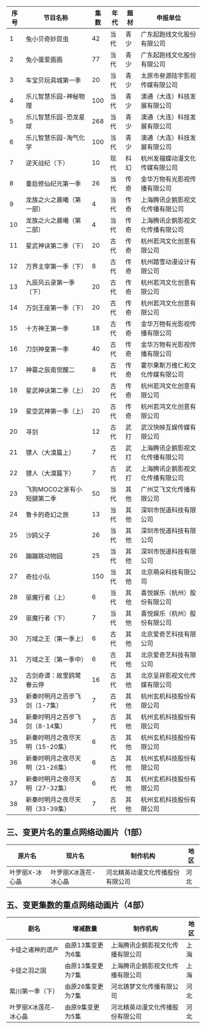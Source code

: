  序号 | 节目名称 | 集数 | 年代 | 题材 | 申报单位 
---|---|---|---|---|---
 1 | 兔小贝奇妙昆虫 | 42 | 当代 | 青少 | 广东起跑线文化股份有限公司 
 2 | 兔小蛋爱画画 | 77 | 当代 | 青少 | 广东起跑线文化股份有限公司 
 3 | 车宝贝玩具城第一季 | 20 | 当代 | 青少 | 太原市叁源陆宇影视传媒有限公司 
 4 | 乐儿智慧乐园-神秘物理 | 100 | 当代 | 青少 | 澳通（大连）科技发展有限公司 
 5 | 乐儿智慧乐园-恐龙星球 | 268 | 当代 | 青少 | 澳通（大连）科技发展有限公司 
 6 | 乐儿智慧乐园-淘气化学 | 100 | 当代 | 青少 | 澳通（大连）科技发展有限公司 
 7 | 逆天战纪（下） | 10 | 现代 | 科幻 | 杭州发福蝶动漫文化传媒有限公司 
 8 | 重启修仙纪元第一季 | 26 | 当代 | 传奇 | 金华万物有光影视传播有限公司 
 9 | 龙族之火之晨曦（第一部） | 4 | 当代 | 传奇 | 上海腾讯企鹅影视文化传播有限公司 
 10 | 龙族之火之晨曦（第二部） | 4 | 当代 | 传奇 | 上海腾讯企鹅影视文化传播有限公司 
 11 | 星武神诀第二季（下） | 20 | 古代 | 传奇 | 杭州若鸿文化创意有限公司 
 12 | 万界主宰第一季（下） | 8 | 古代 | 传奇 | 杭州踏雪动漫设计有限公司 
 13 | 九辰风云录第一季（下） | 20 | 古代 | 传奇 | 杭州若鸿文化创意有限公司 
 14 | 万剑王座第一季（下） | 20 | 古代 | 传奇 | 杭州若鸿文化创意有限公司 
 15 | 十方神王第一季 | 18 | 古代 | 传奇 | 金华万物有光影视传播有限公司 
 16 | 刀剑神皇第一季 | 40 | 古代 | 传奇 | 金华万物有光影视传播有限公司 
 17 | 神墓之辰南觉醒二 | 8 | 古代 | 传奇 | 霍尔果斯万维仁和文化传媒有限公司 
 18 | 星武神诀第二季（上） | 20 | 古代 | 传奇 | 杭州若鸿文化创意有限公司 
 19 | 星空武神第一季（上） | 20 | 古代 | 传奇 | 杭州若鸿文化创意有限公司 
 20 | 寻剑 | 12 | 古代 | 武打 | 武汉快映互娱传媒有限公司 
 21 | 镖人（大漠篇上） | 7 | 古代 | 武打 | 上海腾讯企鹅影视文化传播有限公司 
 22 | 镖人（大漠篇下） | 7 | 古代 | 武打 | 上海腾讯企鹅影视文化传播有限公司 
 23 | 飞狗MOCO之家有小短腿第二季 | 50 | 当代 | 其他 | 广州艾飞文化传播有限公司 
 24 | 鲁卡的奇幻之旅 | 13 | 当代 | 其他 | 深圳市悦道科技有限公司 
 25 | 沙鸥父子 | 26 | 当代 | 其他 | 深圳市悦道科技有限公司 
 26 | 蹦蹦跳动物园 | 25 | 当代 | 其他 | 深圳市悦道科技有限公司 
 27 | 奇拉小队 | 150 | 当代 | 其他 | 北京萌朵科技有限公司 
 28 | 驱魔行者（上） | 6 | 当代 | 其他 | 喜悦娱乐（杭州）股份有限公司 
 29 | 驱魔行者（下） | 7 | 当代 | 其他 | 喜悦娱乐（杭州）股份有限公司 
 30 | 万域之王（第一季上） | 6 | 古代 | 其他 | 北京爱奇艺科技有限公司 
 31 | 万域之王（第一季中） | 6 | 古代 | 其他 | 北京爱奇艺科技有限公司 
 32 | 古剑奇谭：故里鸥鹭眷云停 | 16 | 古代 | 其他 | 北京呈祥影视文化传媒有限公司 
 33 | 新秦时明月之百步飞剑（1-7集） | 7 | 古代 | 其他 | 杭州玄机科技股份有限公司 
 34 | 新秦时明月之百步飞剑（8-14集） | 7 | 古代 | 其他 | 杭州玄机科技股份有限公司 
 35 | 新秦时明月之夜尽天明（15-20集） | 6 | 古代 | 其他 | 杭州玄机科技股份有限公司 
 36 | 新秦时明月之夜尽天明（21-26集） | 6 | 古代 | 其他 | 杭州玄机科技股份有限公司 
 37 | 新秦时明月之夜尽天明（27-32集） | 6 | 古代 | 其他 | 杭州玄机科技股份有限公司 
 38 | 新秦时明月之夜尽天明（33-39集） | 7 | 古代 | 其他 | 杭州玄机科技股份有限公司 

## 三、变更片名的重点网络动画片（1部）
 原片名 | 现片名 | 制作机构 | 地区 
---|---|---|---
 叶罗丽X-冰心晶 | 叶罗丽X冰莲花-冰心晶 | 河北精英动漫文化传播股份有限公司 | 河北 

## 五、变更集数的重点网络动画片（4部）
 剧名 | 增减数量 | 制作机构 | 地区 
---|---|---|---
 卡徒之诸神的遗产 | 由原13集变更为6集 | 上海腾讯企鹅影视文化传播有限公司 | 上海 
 卡徒之羽之国 | 由原13集变更为7集 | 上海腾讯企鹅影视文化传播有限公司 | 上海 
 紫川第一季（下） | 由原26集变更为7集 | 河北铸梦文化传播有限公司 | 河北 
 叶罗丽X冰莲花-冰心晶 | 由原9集变更为5集 | 河北精英动漫文化传播股份有限公司 | 河北 